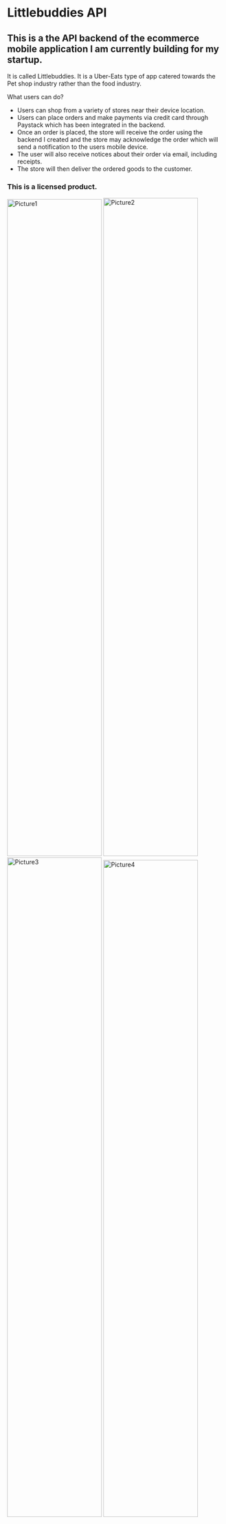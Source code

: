# Littlebuddies API

## This is a the API backend of the ecommerce mobile application I am currently building for my startup.

It is called Littlebuddies. It is a Uber-Eats type of app catered towards the Pet shop industry rather than the food industry.

What users can do?

- Users can shop from a variety of stores near their device location.
- Users can place orders and make payments via credit card through Paystack which has been integrated in the backend.
- Once an order is placed, the store will receive the order using the backend I created and the store may acknowledge the order which will send a notification to the users mobile device.
- The user will also receive notices about their order via email, including receipts.
- The store will then deliver the ordered goods to the customer.

### This is a licensed product.

<img width="220" height="1525" alt="Picture1" src="https://github.com/user-attachments/assets/4b53cd2f-916b-41bc-a3d1-b04fae1803ec" />
<img width="220" height="1528" alt="Picture2" src="https://github.com/user-attachments/assets/21ae6eaa-f7ad-4e2a-a3e7-97cdea8cc786" />
<img width="220" height="1531" alt="Picture3" src="https://github.com/user-attachments/assets/ac93fc04-7930-4b0f-8a3d-9f944838200b" />
<img width="220" height="1525" alt="Picture4" src="https://github.com/user-attachments/assets/0775afed-a733-4445-90fa-922b4d3d2479" />
